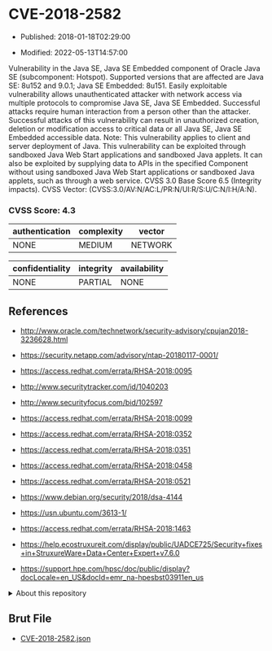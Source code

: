 # CVE-2018-2582

- Published: 2018-01-18T02:29:00

- Modified: 2022-05-13T14:57:00

Vulnerability in the Java SE, Java SE Embedded component of Oracle Java SE (subcomponent: Hotspot). Supported versions that are affected are Java SE: 8u152 and 9.0.1; Java SE Embedded: 8u151. Easily exploitable vulnerability allows unauthenticated attacker with network access via multiple protocols to compromise Java SE, Java SE Embedded. Successful attacks require human interaction from a person other than the attacker. Successful attacks of this vulnerability can result in unauthorized creation, deletion or modification access to critical data or all Java SE, Java SE Embedded accessible data. Note: This vulnerability applies to client and server deployment of Java. This vulnerability can be exploited through sandboxed Java Web Start applications and sandboxed Java applets. It can also be exploited by supplying data to APIs in the specified Component without using sandboxed Java Web Start applications or sandboxed Java applets, such as through a web service. CVSS 3.0 Base Score 6.5 (Integrity impacts). CVSS Vector: (CVSS:3.0/AV:N/AC:L/PR:N/UI:R/S:U/C:N/I:H/A:N).

### CVSS Score: **4.3**

| authentication | complexity | vector |
| --- | --- | --- |
| NONE | MEDIUM | NETWORK |

| confidentiality | integrity | availability |
| --- | --- | --- |
| NONE | PARTIAL | NONE |

## References

* http://www.oracle.com/technetwork/security-advisory/cpujan2018-3236628.html

* https://security.netapp.com/advisory/ntap-20180117-0001/

* https://access.redhat.com/errata/RHSA-2018:0095

* http://www.securitytracker.com/id/1040203

* http://www.securityfocus.com/bid/102597

* https://access.redhat.com/errata/RHSA-2018:0099

* https://access.redhat.com/errata/RHSA-2018:0352

* https://access.redhat.com/errata/RHSA-2018:0351

* https://access.redhat.com/errata/RHSA-2018:0458

* https://access.redhat.com/errata/RHSA-2018:0521

* https://www.debian.org/security/2018/dsa-4144

* https://usn.ubuntu.com/3613-1/

* https://access.redhat.com/errata/RHSA-2018:1463

* https://help.ecostruxureit.com/display/public/UADCE725/Security+fixes+in+StruxureWare+Data+Center+Expert+v7.6.0

* https://support.hpe.com/hpsc/doc/public/display?docLocale=en_US&docId=emr_na-hpesbst03911en_us

<details>
<summary>About this repository</summary> 

  This repository is part of the project [Live Hack CVE](https://github.com/Live-Hack-CVE). Main website can be found [www.live-hack.org](https://www.live-hack.org) 
  
  Made by [Sn0wAlice](https://github.com/Sn0wAlice) for the people that care about security and need to have a feed of the latest CVEs. Hope you enjoy it, don't forget to star the repo and follow me on [Twitter](https://twitter.com/Sn0wAlice) and [Github](https://github.com/Sn0wAlice). And that is my [personnal website](https://www.alice-snow.me/)

  - [Home Page](https://github.com/Live-Hack-CVE)
  - [Framework](https://github.com/Live-Hack-CVE/cve-framework)
  - [CVE database](https://github.com/Live-Hack-CVE/full_database)
  - [Changelog](https://github.com/Live-Hack-CVE/Changelog)
</details>

## Brut File

* [CVE-2018-2582.json](https://raw.githubusercontent.com/Live-Hack-CVE/full_database/main/cves/2018/CVE-2018-2582.json)

